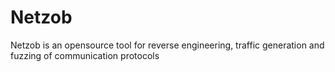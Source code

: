 # Netzob
Netzob is an opensource tool for reverse engineering, traffic generation and fuzzing of communication protocols
